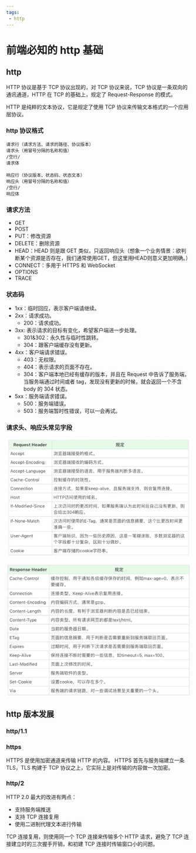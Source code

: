 ```yaml
---
tags:
 - http
---
```


# 前端必知的 http 基础

## http

HTTP 协议是基于 TCP 协议出现的，对 TCP 协议来说，TCP 协议是一条双向的通讯通道，HTTP 在 TCP 的基础上，规定了 Request-Response 的模式。

HTTP 是纯粹的文本协议，它是规定了使用 TCP 协议来传输文本格式的一个应用层协议。

### http 协议格式

```text
请求行（请求方法、请求的路径、协议版本）
请求头（用冒号分隔的名称和值）
/空行/
请求体

响应行（协议版本、状态码、状态文本）
响应头（用冒号分隔的名称和值）
/空行/
响应体
```

### 请求方法

- GET
- POST
- PUT：修改资源
- DELETE：删除资源
- HEAD：HEAD 则是跟 GET 类似，只返回响应头（想象一个业务情景：欲判断某个资源是否存在，我们通常使用GET，但这里用HEAD则意义更加明确。）
- CONNECT：多用于 HTTPS 和 WebSocket
- OPTIONS
- TRACE

### 状态码

- 1xx：临时回应，表示客户端请继续。
- 2xx：请求成功。
  - 200：请求成功。
- 3xx: 表示请求的目标有变化，希望客户端进一步处理。
  - 301&302：永久性与临时性跳转。
  - 304：跟客户端缓存没有更新。
- 4xx：客户端请求错误。
  - 403：无权限。
  - 404：表示请求的页面不存在。
  - 304：客户端本地已经有缓存的版本，并且在 Request 中告诉了服务端，当服务端通过时间或者 tag，发现没有更新的时候，就会返回一个不含 body 的 304 状态。
- 5xx：服务端请求错误。
  - 500：服务端错误。
  - 503：服务端暂时性错误，可以一会再试。

### 请求头、响应头常见字段

![picture 1](images/dd11ef231b3da0c30d3d9a8d9356949d6e62db0a91e43814382abce59c4de6af.png)  

![picture 2](images/49a18b9426fce1bb4be130fdbdef3e32c0306a8a2318bf8fe919c4e0779c610e.png)  

## http 版本发展

### http/1.1

### https

HTTPS 是使用加密通道来传输 HTTP 的内容。
HTTPS 首先与服务端建立一条 TLS，TLS 构建于 TCP 协议之上，它实际上是对传输的内容做一次加密。

### http/2

HTTP 2.0 最大的改进有两点：
- 支持服务端推送
- 支持 TCP 连接复用
- 使用二进制代理文本进行传输
  
TCP 连接复用，则使用同一个 TCP 连接来传输多个 HTTP 请求，避免了 TCP 连接建立时的三次握手开销，和初建 TCP 连接时传输窗口小的问题。
